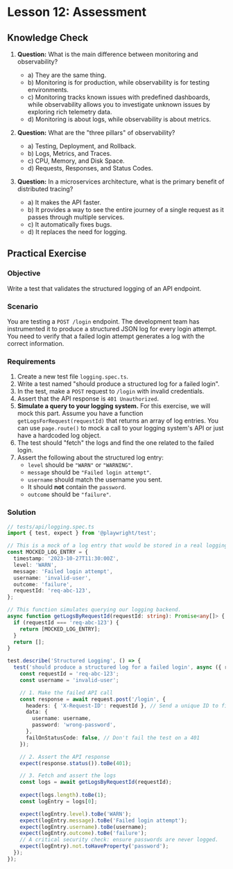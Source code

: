 # Lesson 12: Assessment

## Knowledge Check

1.  **Question:** What is the main difference between monitoring and observability?
    *   a) They are the same thing.
    *   b) Monitoring is for production, while observability is for testing environments.
    *   c) Monitoring tracks known issues with predefined dashboards, while observability allows you to investigate unknown issues by exploring rich telemetry data.
    *   d) Monitoring is about logs, while observability is about metrics.

2.  **Question:** What are the "three pillars" of observability?
    *   a) Testing, Deployment, and Rollback.
    *   b) Logs, Metrics, and Traces.
    *   c) CPU, Memory, and Disk Space.
    *   d) Requests, Responses, and Status Codes.

3.  **Question:** In a microservices architecture, what is the primary benefit of distributed tracing?
    *   a) It makes the API faster.
    *   b) It provides a way to see the entire journey of a single request as it passes through multiple services.
    *   c) It automatically fixes bugs.
    *   d) It replaces the need for logging.

## Practical Exercise

### Objective

Write a test that validates the structured logging of an API endpoint.

### Scenario

You are testing a `POST /login` endpoint. The development team has instrumented it to produce a structured JSON log for every login attempt. You need to verify that a failed login attempt generates a log with the correct information.

### Requirements

1.  Create a new test file `logging.spec.ts`.
2.  Write a test named "should produce a structured log for a failed login".
3.  In the test, make a `POST` request to `/login` with invalid credentials.
4.  Assert that the API response is `401 Unauthorized`.
5.  **Simulate a query to your logging system.** For this exercise, we will mock this part. Assume you have a function `getLogsForRequest(requestId)` that returns an array of log entries. You can use `page.route()` to mock a call to your logging system's API or just have a hardcoded log object.
6.  The test should "fetch" the logs and find the one related to the failed login.
7.  Assert the following about the structured log entry:
    *   `level` should be `"WARN"` or `"WARNING"`.
    *   `message` should be `"Failed login attempt"`.
    *   `username` should match the username you sent.
    *   It should **not** contain the `password`.
    *   `outcome` should be `"failure"`.

### Solution

```typescript
// tests/api/logging.spec.ts
import { test, expect } from '@playwright/test';

// This is a mock of a log entry that would be stored in a real logging system.
const MOCKED_LOG_ENTRY = {
  timestamp: '2023-10-27T11:30:00Z',
  level: 'WARN',
  message: 'Failed login attempt',
  username: 'invalid-user',
  outcome: 'failure',
  requestId: 'req-abc-123',
};

// This function simulates querying our logging backend.
async function getLogsByRequestId(requestId: string): Promise<any[]> {
  if (requestId === 'req-abc-123') {
    return [MOCKED_LOG_ENTRY];
  }
  return [];
}

test.describe('Structured Logging', () => {
  test('should produce a structured log for a failed login', async ({ request }) => {
    const requestId = 'req-abc-123';
    const username = 'invalid-user';

    // 1. Make the failed API call
    const response = await request.post('/login', {
      headers: { 'X-Request-ID': requestId }, // Send a unique ID to find the logs
      data: {
        username: username,
        password: 'wrong-password',
      },
      failOnStatusCode: false, // Don't fail the test on a 401
    });

    // 2. Assert the API response
    expect(response.status()).toBe(401);

    // 3. Fetch and assert the logs
    const logs = await getLogsByRequestId(requestId);
    
    expect(logs.length).toBe(1);
    const logEntry = logs[0];

    expect(logEntry.level).toBe('WARN');
    expect(logEntry.message).toBe('Failed login attempt');
    expect(logEntry.username).toBe(username);
    expect(logEntry.outcome).toBe('failure');
    // A critical security check: ensure passwords are never logged.
    expect(logEntry).not.toHaveProperty('password');
  });
});